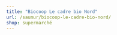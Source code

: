```yaml
---
title: "Biocoop Le cadre bio Nord"
url: /saumur/biocoop-le-cadre-bio-nord/
shop: supermarché
---
```

